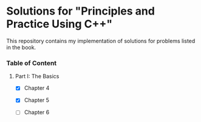 # Solutions for "Principles and Practice Using C++"

This repository contains my implementation of solutions for problems listed in the book.

### Table of Content

1. Part I: The Basics
   - [X] Chapter 4
   - [X] Chapter 5
   - [ ] Chapter 6
   
